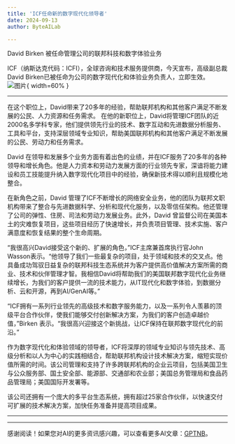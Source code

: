 ```yaml
---
title: 'ICF任命新的数字现代化领导者'
date: 2024-09-13
author: ByteAILab

---
```


David Birken 被任命管理公司的联邦科技和数字体验业务

ICF（纳斯达克代码：ICFI），全球咨询和技术服务提供商，今天宣布，高级副总裁David Birken已被任命为公司的数字现代化和体验业务负责人，立即生效。![图片](https://ai-techpark.com/wp-content/uploads/2024/09/ICF-960x540.jpg){ width=60% }

---
在这个职位上，David带来了20多年的经验，帮助联邦机构和其他客户满足不断发展的公民、人力资源和任务需求。
在他的新职位上，David将管理ICF团队的近2000名多学科专家，他们提供领先行业的技术、数字互动和先进数据分析服务、工具和平台，支持深层领域专业知识，帮助美国联邦机构和其他客户满足不断发展的公民、劳动力和任务需求。

David 在领导和发展多个业务方面有着出色的业绩，并在ICF服务了20多年的各种领导和增长角色。他是人力资本和劳动力发展方面的行业领先专家，深谙将能力建设和员工技能提升纳入数字现代化项目中的经验，确保新技术得以顺利且规模化地整合。

在新角色之前，David 管理了ICF不断增长的网络安全业务，他的团队为联邦文职机构带来了整合与先进数据科学、分析和现代化服务，以及零信任架构。他还管理了公司的弹性、住房、司法和劳动力发展业务。此外，David 曾监督公司在美国本土的灾难恢复项目，这些项目经历了快速增长，并负责项目管理、技术实施、客户满意度和恢复结果的整个生命周期。

“我很高兴David接受这个新的、扩展的角色，”ICF主席兼首席执行官John Wasson表示。“他领导了我们一些最复杂的项目，处于领域和技术的交叉点。他具备成功驾驭日益复杂的联邦科技生态系统并为客户提供高价值解决方案所需的商业、技术和伙伴管理才智。我相信David将帮助我们的美国联邦数字现代化业务继续增长，为我们的客户提供一流的技术能力，从IT现代化和数字体验，到数据分析、云和开源，再到AI/GenAI等。”

“ICF拥有一系列行业领先的高级技术和数字服务能力，以及一系列令人羡慕的顶级平台合作伙伴，使我们能够交付创新解决方案，为我们的客户创造卓越价值，”Birken 表示。“我很高兴迎接这个新挑战，让ICF保持在联邦数字现代化的前沿。”

作为数字现代化和体验领域的领导者，ICF将深厚的领域专业知识与领先技术、高级分析和以人为中心的实践相结合，帮助联邦机构设计技术解决方案，缩短实现价值所需的时间。该公司管理和支持了许多跨联邦机构的企业云项目，包括美国卫生与公众服务部、国土安全部、能源部、交通部和农业部；美国总务管理局和食品药品管理局；美国国际开发署等。

该公司还拥有一个庞大的多平台生态系统，拥有超过25家合作伙伴，以快速交付可扩展的技术解决方案，加快任务准备并提高项目成果。

---
---
感谢阅读！如果您对AI的更多资讯感兴趣，可以查看更多AI文章：[GPTNB](https://gptnb.com)。